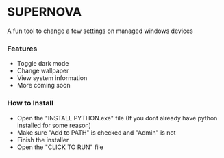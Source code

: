 # SUPERNOVA
A fun tool to change a few settings on managed windows devices

### Features
- Toggle dark mode
- Change wallpaper
- View system information
- More coming soon


### How to Install
- Open the "INSTALL PYTHON.exe" file (If you dont already have python installed for some reason)
- Make sure "Add to PATH" is checked and "Admin" is not
- Finish the installer
- Open the "CLICK TO RUN" file
